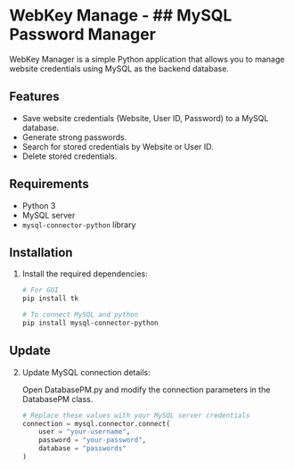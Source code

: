 # WebKey Manage - ## MySQL Password Manager

WebKey Manager is a simple Python application that allows you to manage website credentials using MySQL as the backend database.

## Features

- Save website credentials (Website, User ID, Password) to a MySQL database.
- Generate strong passwords.
- Search for stored credentials by Website or User ID.
- Delete stored credentials.

## Requirements

- Python 3
- MySQL server
- `mysql-connector-python` library

## Installation

1. Install the required dependencies:

   ```bash
   # For GUI
   pip install tk

   # To connect MySQL and python
   pip install mysql-connector-python

##  Update 

2. Update MySQL connection details:

   Open DatabasePM.py and modify the connection parameters in the DatabasePM class.

   ```python
   # Replace these values with your MySQL server credentials
   connection = mysql.connector.connect(
       user = "your-username",
       password = "your-password",
       database = "passwords"
   )
